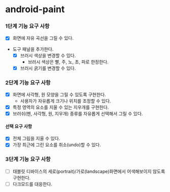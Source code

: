 # android-paint

### 1단계 기능 요구 사항
- [x] 화면에 자유 곡선을 그릴 수 있다.
- 도구 패널을 추가한다.
  - [x] 브러시 색상을 변경할 수 있다.
    - 브러시 색상은 빨, 주, 노, 초, 파로 한정한다.
  - [x] 브러시 굵기를 변경할 수 있다.

### 2단계 기능 요구 사항
- [x] 화면에 사각형, 원 모양을 그릴 수 있도록 구현한다.
    - 사용자가 자유롭게 크기나 위치를 조정할 수 있다.
- [x] 특정 영역의 요소를 지울 수 있는 지우개를 구현한다. 
- [x] 브러쉬(펜, 사각형, 원, 지우개) 종류를 자유롭게 선택해서 그릴 수 있다.

#### 선택 요구 사항
- [x] 전체 그림을 지울 수 있다.
- [x] 가장 최근에 그린 요소를 취소(undo)할 수 있다.

### 3단계 기능 요구 사항
- [ ] 태블릿 디바이스의 세로(portrait)/가로(landscape)화면에서 어색해보이지 않도록 구현한다.
- [ ] 다크모드를 대응한다.
